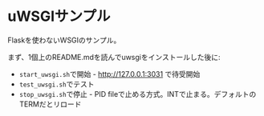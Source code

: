 # uWSGIサンプル

Flaskを使わないWSGIのサンプル。

まず、1個上のREADME.mdを読んでuwsgiをインストールした後に:

* `start_uwsgi.sh`で開始 - http://127.0.0.1:3031 で待受開始
* `test_uwsgi.sh`でテスト
* `stop_uwsgi.sh`で停止 - PID fileで止める方式。INTで止まる。デフォルトのTERMだとリロード
